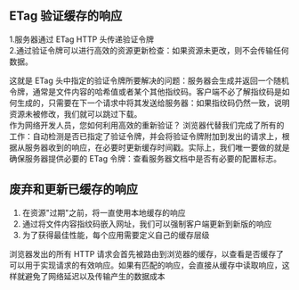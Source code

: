## ETag 验证缓存的响应
1.服务器通过 ETag HTTP 头传递验证令牌  
2.通过验证令牌可以进行高效的资源更新检查：如果资源未更改，则不会传输任何数据。  

这就是 ETag 头中指定的验证令牌所要解决的问题：服务器会生成并返回一个随机令牌，通常是文件内容的哈希值或者某个其他指纹码。客户端不必了解指纹码是如何生成的，只需要在下一个请求中将其发送给服务器：如果指纹码仍然一致，说明资源未被修改，我们就可以跳过下载。  
作为网络开发人员，您如何利用高效的重新验证？ 浏览器代替我们完成了所有的工作：自动检测是否已指定了验证令牌，并会将验证令牌附加到发出的请求上，根据从服务器收到的响应，在必要时更新缓存时间戳。实际上，我们唯一要做的就是确保服务器提供必要的 ETag 令牌：查看服务器文档中是否有必要的配置标志。  



## 废弃和更新已缓存的响应
1. 在资源"过期"之前，将一直使用本地缓存的响应  
2. 通过将文件内容指纹码嵌入网址，我们可以强制客户端更新到新版的响应  
3. 为了获得最佳性能，每个应用需要定义自己的缓存层级  

浏览器发出的所有 HTTP 请求会首先被路由到浏览器的缓存，以查看是否缓存了可以用于实现请求的有效响应。如果有匹配的响应，会直接从缓存中读取响应，这样就避免了网络延迟以及传输产生的数据成本  


